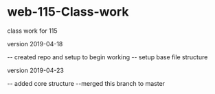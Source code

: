 # web-115-Class-work
class work for 115


version 2019-04-18

-- created repo and setup to begin working
-- setup base file structure

version 2019-04-23

-- added core structure
--merged this branch to master
